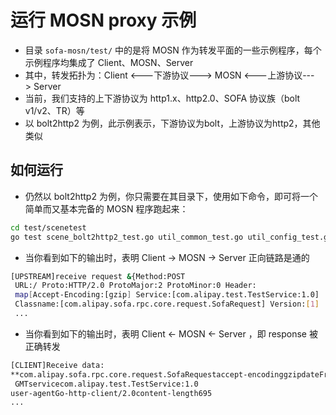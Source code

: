 # 运行 MOSN proxy 示例

+ 目录 `sofa-mosn/test/` 中的是将 MOSN 作为转发平面的一些示例程序，每个示例程序均集成了 Client、MOSN、Server
+ 其中，转发拓扑为：Client <---下游协议---> MOSN <---上游协议---> Server
+ 当前，我们支持的上下游协议为 http1.x、http2.0、SOFA 协议族（bolt v1/v2、TR）等
+ 以 bolt2http2 为例，此示例表示，下游协议为bolt，上游协议为http2，其他类似

## 如何运行
+ 仍然以 bolt2http2 为例，你只需要在其目录下，使用如下命令，即可将一个简单而又基本完备的 MOSN 程序跑起来：

```bash
cd test/scenetest
go test scene_bolt2http2_test.go util_common_test.go util_config_test.go

```
+ 当你看到如下的输出时，表明 Client -> MOSN -> Server 正向链路是通的

```bash
[UPSTREAM]receive request &{Method:POST
 URL:/ Proto:HTTP/2.0 ProtoMajor:2 ProtoMinor:0 Header:
 map[Accept-Encoding:[gzip] Service:[com.alipay.test.TestService:1.0] 
 Classname:[com.alipay.sofa.rpc.core.request.SofaRequest] Version:[1] 
 ...
```
+ 当你看到如下的输出时，表明 Client <- MOSN <- Server ，即 response 被正确转发
```bash
[CLIENT]Receive data:
**com.alipay.sofa.rpc.core.request.SofaRequestaccept-encodinggzipdateFri,
 GMTservicecom.alipay.test.TestService:1.0
user-agentGo-http-client/2.0content-length695
...
```